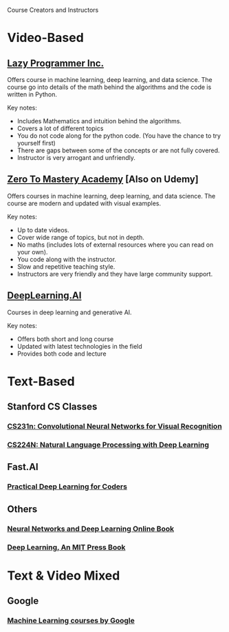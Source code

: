 Course Creators and Instructors

# Video-Based

## [Lazy Programmer Inc.](https://www.udemy.com/user/lazy-programmer/)

Offers course in machine learning, deep learning, and data science. The course go into details of the math behind the algorithms and the code is written in Python.

Key notes:

- Includes Mathematics and intuition behind the algorithms.
- Covers a lot of different topics
- You do not code along for the python code. (You have the chance to try yourself first)
- There are gaps between some of the concepts or are not fully covered.
- Instructor is very arrogant and unfriendly.


## [Zero To Mastery Academy](https://zerotomastery.io/courses/) [Also on Udemy]

Offers courses in machine learning, deep learning, and data science. The course are modern and updated with visual examples.

Key notes:

- Up to date videos.
- Cover wide range of topics, but not in depth.
- No maths (includes lots of external resources where you can read on your own).
- You code along with the instructor.
- Slow and repetitive teaching style.
- Instructors are very friendly and they have large community support.

## [DeepLearning.AI](https://www.deeplearning.ai/)
 
Courses in deep learning and generative AI.

Key notes:
- Offers both short and long course
- Updated with latest technologies in the field
- Provides both code and lecture

# Text-Based

## Stanford CS Classes

### [CS231n: Convolutional Neural Networks for Visual Recognition](https://cs231n.github.io/)

### [CS224N: Natural Language Processing with Deep Learning](https://web.stanford.edu/class/cs224n/)


## Fast.AI

### [Practical Deep Learning for Coders](https://course.fast.ai/)

## Others

### [Neural Networks and Deep Learning Online Book](http://neuralnetworksanddeeplearning.com/index.html)

### [Deep Learning, An MIT Press Book](https://www.deeplearningbook.org/)


# Text & Video Mixed

## Google 

### [Machine Learning courses by Google](https://developers.google.com/machine-learning)
